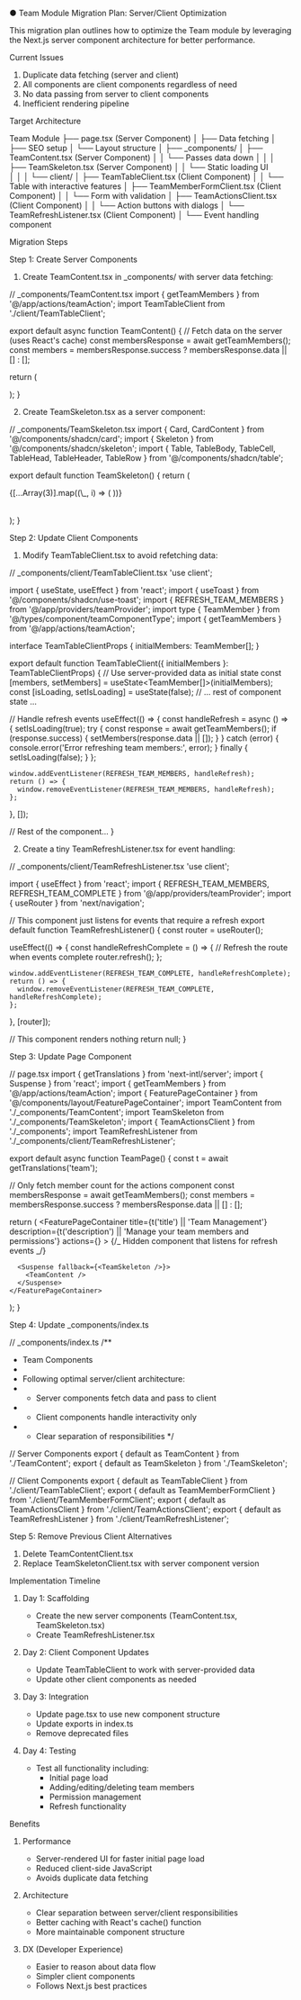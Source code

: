 ● Team Module Migration Plan: Server/Client Optimization

This migration plan outlines how to optimize the Team module by leveraging the Next.js server component architecture for better performance.

Current Issues

1. Duplicate data fetching (server and client)
2. All components are client components regardless of need
3. No data passing from server to client components
4. Inefficient rendering pipeline

Target Architecture

Team Module
├── page.tsx (Server Component)
│ ├── Data fetching
│ ├── SEO setup
│ └── Layout structure
│
├── \_components/
│ ├── TeamContent.tsx (Server Component)
│ │ └── Passes data down
│ │
│ ├── TeamSkeleton.tsx (Server Component)
│ │ └── Static loading UI  
│ │
│ └── client/
│ ├── TeamTableClient.tsx (Client Component)
│ │ └── Table with interactive features
│ ├── TeamMemberFormClient.tsx (Client Component)
│ │ └── Form with validation
│ ├── TeamActionsClient.tsx (Client Component)
│ │ └── Action buttons with dialogs
│ └── TeamRefreshListener.tsx (Client Component)
│ └── Event handling component

Migration Steps

Step 1: Create Server Components

1. Create TeamContent.tsx in \_components/ with server data fetching:

// \_components/TeamContent.tsx
import { getTeamMembers } from '@/app/actions/teamAction';
import TeamTableClient from './client/TeamTableClient';

export default async function TeamContent() {
// Fetch data on the server (uses React's cache)
const membersResponse = await getTeamMembers();
const members = membersResponse.success ? membersResponse.data || [] : [];

return (

<div className="w-full border-0 shadow-none">
<TeamTableClient initialMembers={members} />
</div>
);
}

2. Create TeamSkeleton.tsx as a server component:

// \_components/TeamSkeleton.tsx
import { Card, CardContent } from '@/components/shadcn/card';
import { Skeleton } from '@/components/shadcn/skeleton';
import { Table, TableBody, TableCell, TableHead, TableHeader, TableRow } from '@/components/shadcn/table';

export default function TeamSkeleton() {
return (
<Card className="w-full border-0 shadow-none">
<CardContent>

<div className="overflow-x-auto">
<Table>
<TableHeader>
<TableRow>
<TableHead><Skeleton className="h-5 w-20" /></TableHead>
<TableHead><Skeleton className="h-5 w-24" /></TableHead>
<TableHead><Skeleton className="h-5 w-16" /></TableHead>
<TableHead><Skeleton className="h-5 w-16" /></TableHead>
<TableHead><Skeleton className="h-5 w-10" /></TableHead>
</TableRow>
</TableHeader>
<TableBody>
{[...Array(3)].map((\_, i) => (
<TableRow key={i}>
<TableCell><Skeleton className="h-4 w-32" /></TableCell>
<TableCell><Skeleton className="h-4 w-40" /></TableCell>
<TableCell><Skeleton className="h-4 w-24" /></TableCell>
<TableCell><Skeleton className="h-4 w-20" /></TableCell>
<TableCell><Skeleton className="h-4 w-8" /></TableCell>
</TableRow>
))}
</TableBody>
</Table>
</div>
</CardContent>
</Card>
);
}

Step 2: Update Client Components

1. Modify TeamTableClient.tsx to avoid refetching data:

// \_components/client/TeamTableClient.tsx
'use client';

import { useState, useEffect } from 'react';
import { useToast } from '@/components/shadcn/use-toast';
import { REFRESH_TEAM_MEMBERS } from '@/app/providers/teamProvider';
import type { TeamMember } from '@/types/component/teamComponentType';
import { getTeamMembers } from '@/app/actions/teamAction';

interface TeamTableClientProps {
initialMembers: TeamMember[];
}

export default function TeamTableClient({ initialMembers }: TeamTableClientProps) {
// Use server-provided data as initial state
const [members, setMembers] = useState<TeamMember[]>(initialMembers);
const [isLoading, setIsLoading] = useState(false);
// ... rest of component state ...

// Handle refresh events
useEffect(() => {
const handleRefresh = async () => {
setIsLoading(true);
try {
const response = await getTeamMembers();
if (response.success) {
setMembers(response.data || []);
}
} catch (error) {
console.error('Error refreshing team members:', error);
} finally {
setIsLoading(false);
}
};

    window.addEventListener(REFRESH_TEAM_MEMBERS, handleRefresh);
    return () => {
      window.removeEventListener(REFRESH_TEAM_MEMBERS, handleRefresh);
    };

}, []);

// Rest of the component...
}

2. Create a tiny TeamRefreshListener.tsx for event handling:

// \_components/client/TeamRefreshListener.tsx
'use client';

import { useEffect } from 'react';
import {
REFRESH_TEAM_MEMBERS,
REFRESH_TEAM_COMPLETE
} from '@/app/providers/teamProvider';
import { useRouter } from 'next/navigation';

// This component just listens for events that require a refresh
export default function TeamRefreshListener() {
const router = useRouter();

useEffect(() => {
const handleRefreshComplete = () => {
// Refresh the route when events complete
router.refresh();
};

    window.addEventListener(REFRESH_TEAM_COMPLETE, handleRefreshComplete);
    return () => {
      window.removeEventListener(REFRESH_TEAM_COMPLETE, handleRefreshComplete);
    };

}, [router]);

// This component renders nothing
return null;
}

Step 3: Update Page Component

// page.tsx
import { getTranslations } from 'next-intl/server';
import { Suspense } from 'react';
import { getTeamMembers } from '@/app/actions/teamAction';
import { FeaturePageContainer } from '@/components/layout/FeaturePageContainer';
import TeamContent from './\_components/TeamContent';
import TeamSkeleton from './\_components/TeamSkeleton';
import { TeamActionsClient } from './\_components';
import TeamRefreshListener from './\_components/client/TeamRefreshListener';

export default async function TeamPage() {
const t = await getTranslations('team');

// Only fetch member count for the actions component
const membersResponse = await getTeamMembers();
const members = membersResponse.success ? membersResponse.data || [] : [];

return (
<FeaturePageContainer
title={t('title') || 'Team Management'}
description={t('description') || 'Manage your team members and permissions'}
actions={<TeamActionsClient memberCount={members.length} />} >
{/_ Hidden component that listens for refresh events _/}
<TeamRefreshListener />

      <Suspense fallback={<TeamSkeleton />}>
        <TeamContent />
      </Suspense>
    </FeaturePageContainer>

);
}

Step 4: Update \_components/index.ts

// \_components/index.ts
/\*\*

- Team Components
-
- Following optimal server/client architecture:
- - Server components fetch data and pass to client
- - Client components handle interactivity only
- - Clear separation of responsibilities
    \*/

// Server Components
export { default as TeamContent } from './TeamContent';
export { default as TeamSkeleton } from './TeamSkeleton';

// Client Components
export { default as TeamTableClient } from './client/TeamTableClient';
export { default as TeamMemberFormClient } from './client/TeamMemberFormClient';
export { default as TeamActionsClient } from './client/TeamActionsClient';
export { default as TeamRefreshListener } from './client/TeamRefreshListener';

Step 5: Remove Previous Client Alternatives

1. Delete TeamContentClient.tsx
2. Replace TeamSkeletonClient.tsx with server component version

Implementation Timeline

1. Day 1: Scaffolding

   - Create the new server components (TeamContent.tsx, TeamSkeleton.tsx)
   - Create TeamRefreshListener.tsx

2. Day 2: Client Component Updates

   - Update TeamTableClient to work with server-provided data
   - Update other client components as needed

3. Day 3: Integration

   - Update page.tsx to use new component structure
   - Update exports in index.ts
   - Remove deprecated files

4. Day 4: Testing
   - Test all functionality including:
     - Initial page load
     - Adding/editing/deleting team members
     - Permission management
     - Refresh functionality

Benefits

1. Performance

   - Server-rendered UI for faster initial page load
   - Reduced client-side JavaScript
   - Avoids duplicate data fetching

2. Architecture

   - Clear separation between server/client responsibilities
   - Better caching with React's cache() function
   - More maintainable component structure

3. DX (Developer Experience)
   - Easier to reason about data flow
   - Simpler client components
   - Follows Next.js best practices
